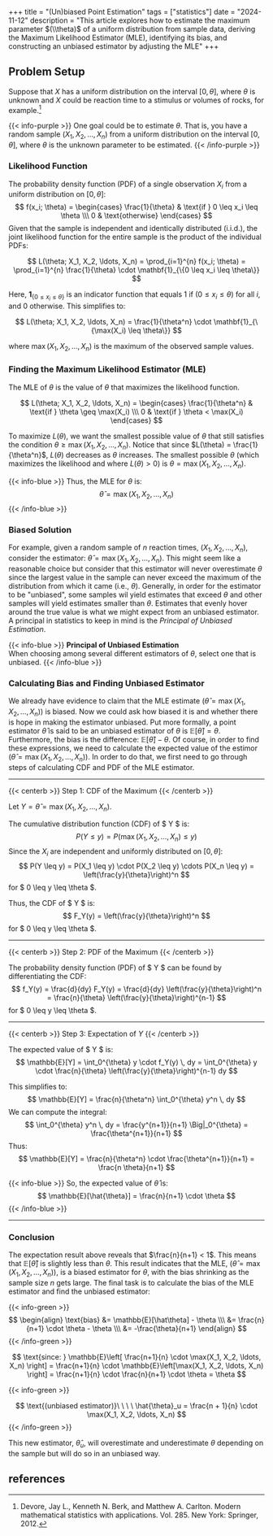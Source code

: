+++
title = "(Un)biased Point Estimation"
tags = ["statistics"]
date = "2024-11-12"
description = "This article explores how to estimate the maximum parameter $(\\theta)$ of a uniform distribution from sample data, deriving the Maximum Likelihood Estimator (MLE), identifying its bias, and constructing an unbiased estimator by adjusting the MLE"
+++

## Problem Setup

Suppose that $X$ has a uniform distribution on the interval $[0, \theta]$, where $\theta$ is unknown and $X$ could be reaction time to a stimulus or volumes of rocks, for example.[^1]

{{< info-purple >}}
One goal could be to estimate $\theta$. That is, you have a random sample $(X_1, X_2, \ldots, X_n)$ from a uniform distribution on the interval $[0, \theta]$, where $\theta$ is the unknown parameter to be estimated.
{{< /info-purple >}}

### Likelihood Function
The probability density function (PDF) of a single observation $X_i$ from a uniform distribution on $[0, \theta]$:
$$
f(x_i; \theta) = 
\begin{cases} 
\frac{1}{\theta} & \text{if } 0 \leq x_i \leq \theta \\\
0 & \text{otherwise}
\end{cases}
$$
Given that the sample is independent and identically distributed (i.i.d.), the joint likelihood function for the entire sample is the product of the individual PDFs:

$$
L(\theta; X_1, X_2, \ldots, X_n) = \prod_{i=1}^{n} f(x_i; \theta) = \prod_{i=1}^{n} \frac{1}{\theta} \cdot \mathbf{1}_{\{0 \leq x_i \leq \theta\}}
$$

Here, $\mathbf{1}_{\{0 \leq x_i \leq \theta\}}$ is an indicator function that equals 1 if $(0 \leq x_i \leq \theta)$ for all $i$, and 0 otherwise. This simplifies to:

$$
L(\theta; X_1, X_2, \ldots, X_n) = \frac{1}{\theta^n} \cdot \mathbf{1}_{\{\max(X_i) \leq \theta\}}
$$

where $\max(X_1, X_2, \ldots, X_n)$ is the maximum of the observed sample values.

### Finding the Maximum Likelihood Estimator (MLE)
The MLE of $\theta$ is the value of $\theta$ that maximizes the likelihood function.

$$
L(\theta; X_1, X_2, \ldots, X_n) = 
\begin{cases} 
\frac{1}{\theta^n} & \text{if } \theta \geq \max(X_i) \\\
0 & \text{if } \theta < \max(X_i)
\end{cases}
$$

To maximize $L(\theta)$, we want the smallest possible value of $\theta$ that still satisfies the condition $\theta \geq \max(X_1, X_2, \ldots, X_n)$. Notice that since $L(\theta) = \frac{1}{\theta^n}$, $L(\theta)$ decreases as $\theta$ increases. The smallest possible $\theta$ (which maximizes the likelihood and where $L(\theta) > 0$) is $\theta = \max(X_1, X_2, \ldots, X_n)$.

{{< info-blue >}}
Thus, the MLE for $\theta$ is:
$$
\hat{\theta} = \max(X_1, X_2, \ldots, X_n)
$$
{{< /info-blue >}}

### Biased Solution

For example, given a random sample of $n$ reaction times, $(X_1, X_2, \ldots, X_n)$, consider the estimator: $\hat\theta = \max(X_1, X_2, \ldots, X_n)$. This might seem like a reasonable choice but consider that this estimator will never overestimate $\theta$ since the largest value in the sample can never exceed the maximum of the distribution from which it came (i.e., $\theta$). Generally, in order for the estimator to be "unbiased", some samples wil yield estimates that exceed $\theta$ and other samples will yield estimates smaller than $\theta$. Estimates that evenly hover around the true value is what we might expect from an unbiased estimator. A principal in statistics to keep in mind is the *Principal of Unbiased Estimation*.

{{< info-blue >}}
<b>Principal of Unbiased Estimation</b><br>When choosing among several different estimators of $\theta$, select one that is unbiased.
{{< /info-blue >}}

### Calculating Bias and Finding Unbiased Estimator

We already have evidence to claim that the MLE estimate $\left(\hat{\theta} = \max(X_1, X_2, \ldots, X_n)\right)$ is biased. Now we could ask how biased it is and whether there is hope in making the estimator unbiased. Put more formally, a point estimator $\hat\theta$ is said to be an unbiased estimator of $\theta$ is $\mathbb{E}[\hat\theta] = \theta$. Furthermore, the bias is the difference: $\mathbb{E}[\hat\theta] - \theta$. Of course, in order to find these expressions, we need to calculate the expected value of the estimor $\left(\hat{\theta} = \max(X_1, X_2, \ldots, X_n)\right)$. In order to do that, we first need to go through steps of calculating CDF and PDF of the MLE estimator.

---

{{< centerb >}}
Step 1: CDF of the Maximum
{{< /centerb >}}

Let $Y = \hat{\theta} = \max(X_1, X_2, \ldots, X_n)$.

The cumulative distribution function (CDF) of $ Y $ is:
$$P(Y \leq y) = P(\max(X_1, X_2, \ldots, X_n) \leq y)$$
Since the $X_i$ are independent and uniformly distributed on $[0, \theta]$:
$$
P(Y \leq y) = P(X_1 \leq y) \cdot P(X_2 \leq y) \cdots P(X_n \leq y) = \left(\frac{y}{\theta}\right)^n
$$
for $ 0 \leq y \leq \theta $.

Thus, the CDF of $ Y $ is:
$$
F_Y(y) = \left(\frac{y}{\theta}\right)^n
$$
for $ 0 \leq y \leq \theta $.

---

{{< centerb >}}
Step 2: PDF of the Maximum
{{< /centerb >}}

The probability density function (PDF) of $ Y $ can be found by differentiating the CDF:
$$
f_Y(y) = \frac{d}{dy} F_Y(y) = \frac{d}{dy} \left(\frac{y}{\theta}\right)^n = \frac{n}{\theta} \left(\frac{y}{\theta}\right)^{n-1}
$$
for $ 0 \leq y \leq \theta $.

---

{{< centerb >}}
Step 3: Expectation of $Y$
{{< /centerb >}}

The expected value of $ Y $ is:
$$
\mathbb{E}[Y] = \int_0^{\theta} y \cdot f_Y(y) \, dy = \int_0^{\theta} y \cdot \frac{n}{\theta} \left(\frac{y}{\theta}\right)^{n-1} dy
$$

This simplifies to:
$$
\mathbb{E}[Y] = \frac{n}{\theta^n} \int_0^{\theta} y^n \, dy
$$
We can compute the integral:
$$
\int_0^{\theta} y^n \, dy = \frac{y^{n+1}}{n+1} \Big|_0^{\theta} = \frac{\theta^{n+1}}{n+1}
$$
Thus:
$$
\mathbb{E}[Y] = \frac{n}{\theta^n} \cdot \frac{\theta^{n+1}}{n+1} = \frac{n \theta}{n+1}
$$

{{< info-blue >}}
So, the expected value of $\hat{\theta}$ is:
$$
\mathbb{E}[\hat{\theta}] = \frac{n}{n+1} \cdot \theta
$$
{{< /info-blue >}}

---

### Conclusion
The expectation result above reveals that $\frac{n}{n+1} < 1$. This means that $\mathbb{E}[\hat{\theta}]$ is slightly less than $\theta$. This result indicates that the MLE, $\left(\hat{\theta} = \max(X_1, X_2, \ldots, X_n)\right)$, is a biased estimator for $\theta$, with the bias shrinking as the sample size $n$ gets large. The final task is to calculate the bias of the MLE estimator and find the unbiased estimator:

{{< info-green >}}
$$
\begin{align}
\text{bias} &= \mathbb{E}[\hat\theta] - \theta \\\
&= \frac{n}{n+1} \cdot \theta - \theta \\\
&= -\frac{\theta}{n+1}
\end{align}
$$
{{< /info-green >}}

$$
\text{since: } \mathbb{E}\left[ \frac{n+1}{n} \cdot \max(X_1, X_2, \ldots, X_n) \right] = \frac{n+1}{n} \cdot \mathbb{E}\left[\max(X_1, X_2, \ldots, X_n) \right] = \frac{n+1}{n} \cdot \frac{n}{n+1} \cdot \theta = \theta
$$

{{< info-green >}}

$$
\text{(unbiased estimator)}\ \ \ \ \hat{\theta}_u = \frac{n + 1}{n} \cdot \max(X_1, X_2, \ldots, X_n)
$$
{{< /info-green >}}

This new estimator, $\hat{\theta}_u$, will overestimate and underestimate $\theta$ depending on the sample but will do so in an unbiased way.

## references
[^1]: Devore, Jay L., Kenneth N. Berk, and Matthew A. Carlton. Modern mathematical statistics with applications. Vol. 285. New York: Springer, 2012. 